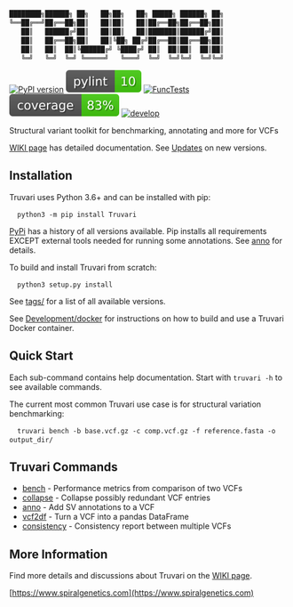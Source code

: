 ```
████████╗██████╗ ██╗   ██╗██╗   ██╗ █████╗ ██████╗ ██╗
╚══██╔══╝██╔══██╗██║   ██║██║   ██║██╔══██╗██╔══██╗██║
   ██║   ██████╔╝██║   ██║██║   ██║███████║██████╔╝██║
   ██║   ██╔══██╗██║   ██║╚██╗ ██╔╝██╔══██║██╔══██╗██║
   ██║   ██║  ██║╚██████╔╝ ╚████╔╝ ██║  ██║██║  ██║██║
   ╚═╝   ╚═╝  ╚═╝ ╚═════╝   ╚═══╝  ╚═╝  ╚═╝╚═╝  ╚═╝╚═╝
```
[![PyPI version](https://badge.fury.io/py/Truvari.svg)](https://badge.fury.io/py/Truvari)
[![pylint](imgs/pylint.svg)](https://github.com/spiralgenetics/truvari/actions/workflows/pylint.yml)
[![FuncTests](https://github.com/spiralgenetics/truvari/actions/workflows/func_tests.yml/badge.svg?branch=develop&event=push)](https://github.com/spiralgenetics/truvari/actions/workflows/func_tests.yml)
[![coverage](imgs/coverage.svg)](https://github.com/spiralgenetics/truvari/actions/workflows/func_tests.yml)
[![develop](https://img.shields.io/github/commits-since/spiralgenetics/truvari/v3.0.0)](https://github.com/spiralgenetics/truvari/commits/develop)

Structural variant toolkit for benchmarking, annotating and more for VCFs

[WIKI page](https://github.com/spiralgenetics/truvari/wiki) has detailed documentation.
See [Updates](https://github.com/spiralgenetics/truvari/wiki/Updates) on new versions.

## Installation
Truvari uses Python 3.6+ and can be installed with pip:
```
  python3 -m pip install Truvari 
```
[PyPi](https://pypi.org/project/Truvari/#history) has a history of all versions available. Pip installs all requirements EXCEPT external tools needed for running some annotations. See [anno](https://github.com/spiralgenetics/truvari/wiki/anno) for details. 

To build and install Truvari from scratch:
```
  python3 setup.py install
```
 
See [tags/](https://github.com/spiralgenetics/truvari/tags/) for a list of all available versions.

See [Development/docker](https://github.com/spiralgenetics/truvari/wiki/Development#docker) for instructions on how to
build and use a Truvari Docker container.

## Quick Start

Each sub-command contains help documentation. Start with `truvari -h` to see available commands.

The current most common Truvari use case is for structural variation benchmarking:
```
  truvari bench -b base.vcf.gz -c comp.vcf.gz -f reference.fasta -o output_dir/
```
## Truvari Commands

 - [bench](https://github.com/spiralgenetics/truvari/wiki/bench) - Performance metrics from comparison of two VCFs
 - [collapse](https://github.com/spiralgenetics/truvari/wiki/collapse) - Collapse possibly redundant VCF entries
 - [anno](https://github.com/spiralgenetics/truvari/wiki/anno) - Add SV annotations to a VCF
 - [vcf2df](https://github.com/spiralgenetics/truvari/wiki/vcf2df) - Turn a VCF into a pandas DataFrame
 - [consistency](https://github.com/spiralgenetics/truvari/wiki/consistency) - Consistency report between multiple VCFs

## More Information

Find more details and discussions about Truvari on the [WIKI page](https://github.com/spiralgenetics/truvari/wiki).

[https://www.spiralgenetics.com](https://www.spiralgenetics.com)
